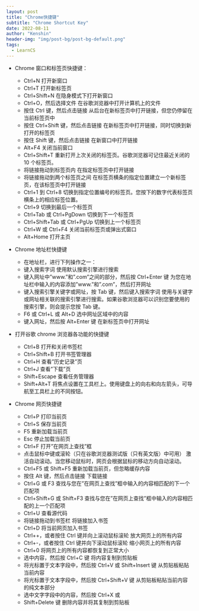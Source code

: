 ```yaml
---
layout: post
title: "Chrome快捷键"
subtitle: "Chrome Shortcut Key"
date: 2022-08-11
author: "Kenshin"
header-img: "img/post-bg/post-bg-default.png"
tags:
  - LearnCS
---
```


- Chrome 窗口和标签页快捷键：

  - Ctrl+N 打开新窗口
  - Ctrl+T 打开新标签页
  - Ctrl+Shift+N 在隐身模式下打开新窗口
  - Ctrl+O，然后选择文件 在谷歌浏览器中打开计算机上的文件
  - 按住 Ctrl 键，然后点击链接 从后台在新标签页中打开链接，但您仍停留在当前标签页中
  - 按住 Ctrl+Shift 键，然后点击链接 在新标签页中打开链接，同时切换到新打开的标签页
  - 按住 Shift 键，然后点击链接 在新窗口中打开链接
  - Alt+F4 关闭当前窗口
  - Ctrl+Shift+T 重新打开上次关闭的标签页。谷歌浏览器可记住最近关闭的 10 个标签页。
  - 将链接拖动到标签页内 在指定标签页中打开链接
  - 将链接拖动到两个标签页之间 在标签页横条的指定位置建立一个新标签页，在该标签页中打开链接
  - Ctrl+1 到 Ctrl+8 切换到指定位置编号的标签页。您按下的数字代表标签页横条上的相应标签位置。
  - Ctrl+9 切换到最后一个标签页
  - Ctrl+Tab 或 Ctrl+PgDown 切换到下一个标签页
  - Ctrl+Shift+Tab 或 Ctrl+PgUp 切换到上一个标签页
  - Ctrl+W 或 Ctrl+F4 关闭当前标签页或弹出式窗口
  - Alt+Home 打开主页

- Chrome 地址栏快捷键

  - 在地址栏，进行下列操作之一：
  - 键入搜索字词 使用默认搜索引擎进行搜索
  - 键入网址中”www.”和”.com”之间的部分，然后按 Ctrl+Enter 键 为您在地址栏中输入的内容添加”www.”和”.com”，然后打开网址
  - 键入搜索引擎关键字或网址，按 Tab 键，然后键入搜索字词 使用与关键字或网址相关联的搜索引擎进行搜索。如果谷歌浏览器可以识别您要使用的搜索引擎，则会提示您按 Tab 键。
  - F6 或 Ctrl+L 或 Alt+D 选中网址区域中的内容
  - 键入网址，然后按 Alt+Enter 键 在新标签页中打开网址

- 打开谷歌 chrome 浏览器各功能的快捷键

  - Ctrl+B 打开和关闭书签栏
  - Ctrl+Shift+B 打开书签管理器
  - Ctrl+H 查看”历史记录”页
  - Ctrl+J 查看”下载”页
  - Shift+Escape 查看任务管理器
  - Shift+Alt+T 将焦点设置在工具栏上。使用键盘上的向右和向左箭头，可导航至工具栏上的不同按钮。

- Chrome 网页快捷键
  - Ctrl+P 打印当前页
  - Ctrl+S 保存当前页
  - F5 重新加载当前页
  - Esc 停止加载当前页
  - Ctrl+F 打开”在网页上查找”框
  - 点击鼠标中键或滚轮（只在谷歌浏览器测试版（只有英文版）中可用） 激活自动滚动。当您移动鼠标时，网页会根据鼠标的移动方向自动滚动。
  - Ctrl+F5 或 Shift+F5 重新加载当前页，但忽略缓存内容
  - 按住 Alt 键，然后点击链接 下载链接
  - Ctrl+G 或 F3 查找与您在”在网页上查找”框中输入的内容相匹配的下一个匹配项
  - Ctrl+Shift+G 或 Shift+F3 查找与您在”在网页上查找”框中输入的内容相匹配的上一个匹配项
  - Ctrl+U 查看源代码
  - 将链接拖动到书签栏 将链接加入书签
  - Ctrl+D 将当前网页加入书签
  - Ctrl++，或者按住 Ctrl 键并向上滚动鼠标滚轮 放大网页上的所有内容
  - Ctrl+-，或者按住 Ctrl 键并向下滚动鼠标滚轮 缩小网页上的所有内容
  - Ctrl+0 将网页上的所有内容都恢复到正常大小
  - 选中内容，然后按 Ctrl+C 键 将内容复制到剪贴板
  - 将光标置于文本字段中，然后按 Ctrl+V 或 Shift+Insert 键 从剪贴板粘贴当前内容
  - 将光标置于文本字段中，然后按 Ctrl+Shift+V 键 从剪贴板粘贴当前内容的纯文本部分
  - 选中文字字段中的内容，然后按 Ctrl+X 或
  - Shift+Delete 键 删除内容并将其复制到剪贴板
